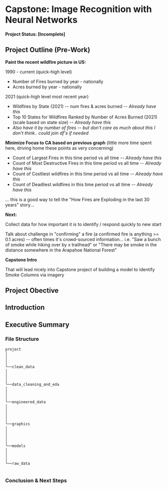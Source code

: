 # Capstone: Image Recognition with Neural Networks

#### Project Status: [Incomplete]

## Project Outline (Pre-Work)

**Paint the recent wildfire picture in US:**

1990 - current (quick-high level)
- Number of Fires burned by year - nationally
- Acres burned by year - nationally

2021 (quick-high level most recent year)
- Wildfires by State (2021) -- num fires & acres burned -- *Already have this*
- Top 10 States for Wildfires Ranked by Number of Acres Burned (2021) (scale based on state size) -- *Already have this*
- *Also have it by number of fires -- but don't care as much about this I don't think.. could join df's if needed*

**Minimize Focus to CA based on previous graph** (little more time spent here, driving home these points as very concerning)
- Count of Largest Fires in this time period vs all time -- *Already have this*
- Count of Most Destructive Fires in this time period vs all time -- *Already have this*
- Count of Costliest wildfires in this time period vs all time -- *Already have this*
- Count of Deadliest wildfires in this time period vs all time -- *Already have this*

... this is a good way to tell the "How Fires are Exploding in the last 30 years" story...

**Next:**

Collect data for how important it is to identify / respond quickly to new start

Talk about challenge in "confirming" a fire (a confirmed fire is anything >= 0.1 acres) -- often times it's crowd-sourced information... i.e. "Saw a bunch of smoke while hiking over by x trailhead" or "There may be smoke in the distance somewhere in the Arapahoe National Forest"

**Capstone Intro**

That will lead nicely into Capstone project of building a model to identify Smoke Columns via imagery


## Project Obective

## Introduction


## Executive Summary


### File Structure

```
project
│   
│
│
└──clean_data
│     
│         
│   
└──data_cleaning_and_eda
│    
│  
│
└──engineered_data
│     
│
│
│
└──graphics
│     
│      
│    
│          
└──models
│     
│  
│ 
└──raw_data
      

```

### Conclusion & Next Steps


